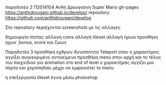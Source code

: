 παραδοτέο 2 
Π2014104 Ανθή Δρουγκάνη
Super Mario
gh-pages https://anthidrougani.github.io/develop/
repository https://github.com/anthidrougani/develop

Στο repository περιέχονται screenshots με τις αλλαγες

δημιουργία πίστας
αλλαγή coins αλλαγή tileset
αλλαγή ήρωα
προσθήκη ηχων ,bonus, score και ζωων

Παραδοτέο 3
προσθήκη εχθρών
δυνατότητα Teleport οταν ο χαρακτήρας αγγίξει συγκεκριμένο αντικείμενο
προσθήκη menu στην αρχή και το τέλος του παιχνιδιού
για animation στο end of level ο χαρακτήρας αγγίζει μια πόρτα και χοροπηδάει μέχρι να εμφανιστεί το menu

η επεξεργασία  tileset έγινε μέσω photoshop

